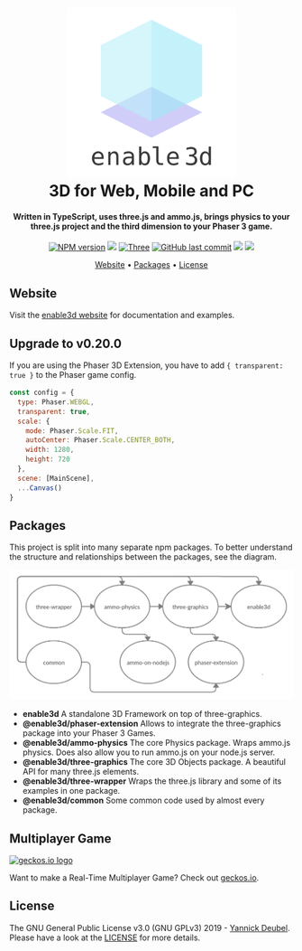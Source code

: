 <h1 align="center">
  <a href="https://github.com/enable3d/enable3d#readme"><img src="readme/enable3d-logo-square.png" alt="enable3d logo" width="300"></a>
  <br>
  3D for Web, Mobile and PC
  <br>
</h1>

<h4 align="center">
Written in TypeScript, uses three.js and ammo.js, brings physics to your three.js project and the third dimension to your Phaser 3 game.</h4>

<p align="center">  
  <a href="https://www.npmjs.com/search?q=enable3d"><img src="https://img.shields.io/npm/v/@enable3d/phaser-extension?style=flat-square" alt="NPM version"></a>
  <a href="https://github.com/enable3d/enable3d/actions?query=workflow%3ACI"><img src="https://img.shields.io/github/workflow/status/yandeu/enable3d/CI/master?label=github%20build&logo=github&style=flat-square"></a>
  <a href="https://github.com/mrdoob/three.js/"><img src="https://img.shields.io/badge/three-r121-blue.svg?style=flat-square" alt="Three"></a>
  <a href="https://github.com/enable3d/enable3d/commits/master"><img src="https://img.shields.io/github/last-commit/yandeu/enable3d.svg?style=flat-square" alt="GitHub last commit"></a>
  <a href="https://github.com/prettier/prettier" alt="code style: prettier"><img src="https://img.shields.io/badge/code_style-prettier-ff69b4.svg?style=flat-square"></a>
  <a href="https://www.typescriptlang.org/"><img src="https://img.shields.io/badge/built%20with-TypeScript-blue?style=flat-square"></a>
</p>

<p align="center">
  <a href="#website">Website</a> •
  <a href="#packages">Packages</a> •
  <a href="#license">License</a>
</p>

## Website

Visit the [enable3d website](https://enable3d.io) for documentation and examples.

## Upgrade to v0.20.0

If you are using the Phaser 3D Extension, you have to add `{ transparent: true }` to the Phaser game config.

```js
const config = {
  type: Phaser.WEBGL,
  transparent: true,
  scale: {
    mode: Phaser.Scale.FIT,
    autoCenter: Phaser.Scale.CENTER_BOTH,
    width: 1280,
    height: 720
  },
  scene: [MainScene],
  ...Canvas()
}
```

## Packages

This project is split into many separate npm packages. To better understand the structure and relationships between the packages, see the diagram.

![creately-diagram](/readme/creately-diagram.png)

- **enable3d** A standalone 3D Framework on top of three-graphics.
- **@enable3d/phaser-extension** Allows to integrate the three-graphics package into your Phaser 3 Games.
- **@enable3d/ammo-physics** The core Physics package. Wraps ammo.js physics. Does also allow you to run ammo.js on your node.js server.
- **@enable3d/three-graphics** The core 3D Objects package. A beautiful API for many three.js elements.
- **@enable3d/three-wrapper** Wraps the three.js library and some of its examples in one package.
- **@enable3d/common** Some common code used by almost every package.

## Multiplayer Game

<a href="http://geckos.io">
  <img src="https://raw.githubusercontent.com/geckosio/geckos.io/master/readme/logo-256.png" alt="geckos.io logo" width="128">
</a>

Want to make a Real-Time Multiplayer Game? Check out [geckos.io](http://geckos.io).

## License

The GNU General Public License v3.0 (GNU GPLv3) 2019 - [Yannick Deubel](https://github.com/yandeu). Please have a look at the [LICENSE](LICENSE) for more details.
